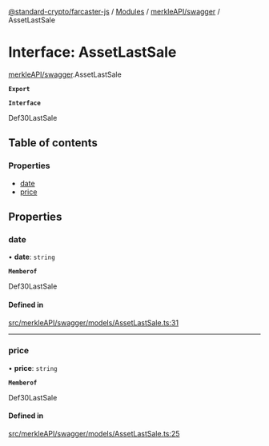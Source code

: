 [@standard-crypto/farcaster-js](../README.md) / [Modules](../modules.md) / [merkleAPI/swagger](../modules/merkleAPI_swagger.md) / AssetLastSale

# Interface: AssetLastSale

[merkleAPI/swagger](../modules/merkleAPI_swagger.md).AssetLastSale

**`Export`**

**`Interface`**

Def30LastSale

## Table of contents

### Properties

- [date](merkleAPI_swagger.AssetLastSale.md#date)
- [price](merkleAPI_swagger.AssetLastSale.md#price)

## Properties

### date

• **date**: `string`

**`Memberof`**

Def30LastSale

#### Defined in

[src/merkleAPI/swagger/models/AssetLastSale.ts:31](https://github.com/standard-crypto/farcaster-js/blob/main/src/merkleAPI/swagger/models/AssetLastSale.ts#L31)

___

### price

• **price**: `string`

**`Memberof`**

Def30LastSale

#### Defined in

[src/merkleAPI/swagger/models/AssetLastSale.ts:25](https://github.com/standard-crypto/farcaster-js/blob/main/src/merkleAPI/swagger/models/AssetLastSale.ts#L25)
